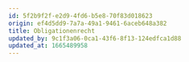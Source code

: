 ```yaml
---
id: 5f2b9f2f-e2d9-4fd6-b5e8-70f83d018623
origin: ef4d5dd9-7a7a-49a1-9461-6aceb648a382
title: Obligationenrecht
updated_by: 9c1f3a06-0ca1-43f6-8f13-124edfca1d88
updated_at: 1665489958
---
```

